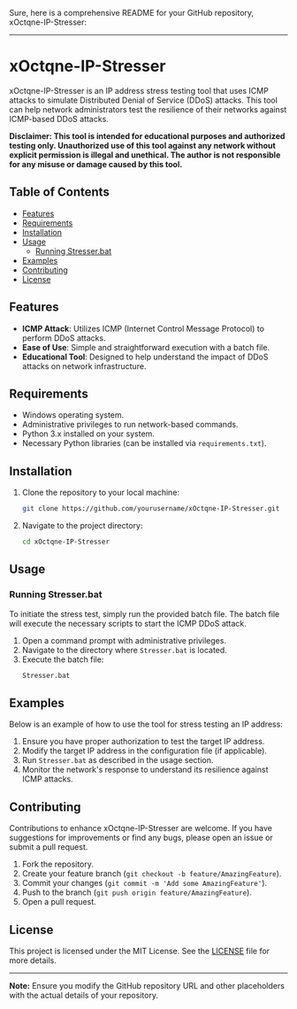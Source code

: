 Sure, here is a comprehensive README for your GitHub repository, xOctqne-IP-Stresser:

---

# xOctqne-IP-Stresser

xOctqne-IP-Stresser is an IP address stress testing tool that uses ICMP attacks to simulate Distributed Denial of Service (DDoS) attacks. This tool can help network administrators test the resilience of their networks against ICMP-based DDoS attacks.

**Disclaimer: This tool is intended for educational purposes and authorized testing only. Unauthorized use of this tool against any network without explicit permission is illegal and unethical. The author is not responsible for any misuse or damage caused by this tool.**

## Table of Contents

- [Features](#features)
- [Requirements](#requirements)
- [Installation](#installation)
- [Usage](#usage)
  - [Running Stresser.bat](#running-stresserbat)
- [Examples](#examples)
- [Contributing](#contributing)
- [License](#license)

## Features

- **ICMP Attack**: Utilizes ICMP (Internet Control Message Protocol) to perform DDoS attacks.
- **Ease of Use**: Simple and straightforward execution with a batch file.
- **Educational Tool**: Designed to help understand the impact of DDoS attacks on network infrastructure.

## Requirements

- Windows operating system.
- Administrative privileges to run network-based commands.
- Python 3.x installed on your system.
- Necessary Python libraries (can be installed via `requirements.txt`).

## Installation

1. Clone the repository to your local machine:
   ```sh
   git clone https://github.com/yourusername/xOctqne-IP-Stresser.git
   ```
2. Navigate to the project directory:
   ```sh
   cd xOctqne-IP-Stresser
   ```

## Usage

### Running Stresser.bat

To initiate the stress test, simply run the provided batch file. The batch file will execute the necessary scripts to start the ICMP DDoS attack.

1. Open a command prompt with administrative privileges.
2. Navigate to the directory where `Stresser.bat` is located.
3. Execute the batch file:
   ```sh
   Stresser.bat
   ```

## Examples

Below is an example of how to use the tool for stress testing an IP address:

1. Ensure you have proper authorization to test the target IP address.
2. Modify the target IP address in the configuration file (if applicable).
3. Run `Stresser.bat` as described in the usage section.
4. Monitor the network's response to understand its resilience against ICMP attacks.

## Contributing

Contributions to enhance xOctqne-IP-Stresser are welcome. If you have suggestions for improvements or find any bugs, please open an issue or submit a pull request.

1. Fork the repository.
2. Create your feature branch (`git checkout -b feature/AmazingFeature`).
3. Commit your changes (`git commit -m 'Add some AmazingFeature'`).
4. Push to the branch (`git push origin feature/AmazingFeature`).
5. Open a pull request.

## License

This project is licensed under the MIT License. See the [LICENSE](LICENSE) file for more details.

---

**Note:** Ensure you modify the GitHub repository URL and other placeholders with the actual details of your repository.
